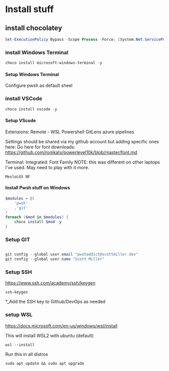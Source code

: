 
# Install stuff

## install chocolatey
``` powershell
Set-ExecutionPolicy Bypass -Scope Process -Force; [System.Net.ServicePointManager]::SecurityProtocol = [System.Net.ServicePointManager]::SecurityProtocol -bor 3072; iex ((New-Object System.Net.WebClient).DownloadString('https://community.chocolatey.org/install.ps1'))
```

### install Windows Terminal
``` powershell
choco install microsoft-windows-terminal -y
```

#### Setup Windows Terminal
Configure pwsh as default sheel

### install VSCode 
``` powershell
choco install vscode -y
```

#### Setup VScode
Extensions:
Remote - WSL
Powershell
GitLens
azure pipelines

Settings should be shared via my github account but adding specific ones here:
Go here for font downloads:
https://github.com/romkatv/powerlevel10k/blob/master/font.md

Terminal: Integrated: Font Family  NOTE: this was different on other laptops I've used.  May need to play with it more.
```
MesloLGS NF
```

#### Install Pwsh stuff on Windows
``` powershell
$modules = @(
    'pwsh'
    ,'git'
)
foreach ($mod in $modules) {
    choco install $mod -y
}
```
### Setup GIT
``` powershell

git config --global user.email "pwshaddict@scottmiller.dev"
git config --global user.name "Scott Miller"
```
### Setup SSH
https://www.ssh.com/academy/ssh/keygen
```
ssh-keygen 
```
*_Add the SSH key to Github/DevOps as needed

### setup WSL
https://docs.microsoft.com/en-us/windows/wsl/install

This will install WSL2 with ubuntu (default)
```
wsl --install
```

Run this in all distros
```
sudo apt update && sudo apt upgrade
```
